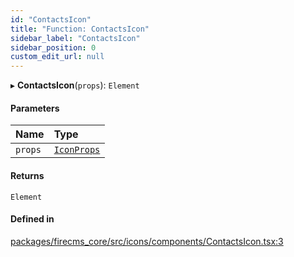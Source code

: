 ```yaml
---
id: "ContactsIcon"
title: "Function: ContactsIcon"
sidebar_label: "ContactsIcon"
sidebar_position: 0
custom_edit_url: null
---
```


▸ **ContactsIcon**(`props`): `Element`

#### Parameters

| Name | Type |
| :------ | :------ |
| `props` | [`IconProps`](../types/IconProps.md) |

#### Returns

`Element`

#### Defined in

[packages/firecms_core/src/icons/components/ContactsIcon.tsx:3](https://github.com/FireCMSco/firecms/blob/d45f3739/packages/firecms_core/src/icons/components/ContactsIcon.tsx#L3)
